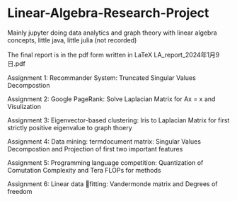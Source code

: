 # Linear-Algebra-Research-Project
Mainly jupyter doing data analytics and graph theory with linear algebra concepts, little java, little julia (not recorded)

The final report is in the pdf form written in LaTeX LA_report_2024年1月9日.pdf

Assignment 1: Recommander System: Truncated Singular Values Decompostion

Assignment 2: Google PageRank: Solve Laplacian Matrix for Ax = x and Visulization 

Assignment 3: Eigenvector-based clustering: Iris to Laplacian Matrix for first strictly positive eigenvalue to graph thoery

Assignment 4: Data mining: termdocument matrix: Singular Values Decompostion and Projection of first two important features

Assignment 5: Programming language competition: Quantization of Comutation Complexity and Tera FLOPs for methods

Assignment 6: Linear data fitting:  Vandermonde matrix and Degrees of freedom
